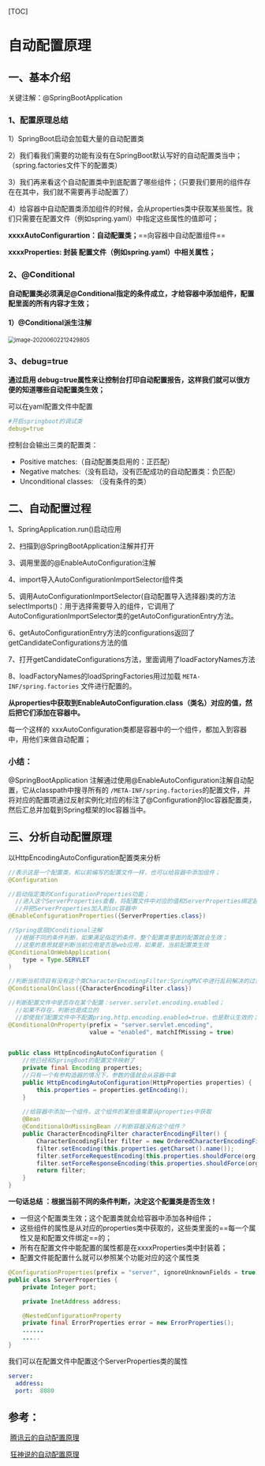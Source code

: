 [TOC]



# 自动配置原理

## 一、基本介绍

关键注解：@SpringBootApplication

### 1、配置原理总结

1）SpringBoot启动会加载大量的自动配置类

2）我们看我们需要的功能有没有在SpringBoot默认写好的自动配置类当中；（spring.factories文件下的配置类）

3）我们再来看这个自动配置类中到底配置了哪些组件；（只要我们要用的组件存在在其中，我们就不需要再手动配置了）

4）给容器中自动配置类添加组件的时候，会从properties类中获取某些属性。我们只需要在配置文件（例如spring.yaml）中指定这些属性的值即可；

**xxxxAutoConfigurartion：自动配置类；**==向容器中自动配置组件==

**xxxxProperties:  封装 配置文件（例如spring.yaml）中相关属性；**

### 2、@Conditional

**自动配置类必须满足@Conditional指定的条件成立，才给容器中添加组件，配置配里面的所有内容才生效；**

#### 1）@Conditional派生注解

<img src="https://gitee.com/BlacksJack/picture-bed/raw/master/img/20200910181523.png" alt="image-20200602212429805" style="zoom: 80%;" />



### 3、debug=true

**通过启用 debug=true属性来让控制台打印自动配置报告，这样我们就可以很方便的知道哪些自动配置类生效；**

可以在yaml配置文件中配置

```yaml
#开启springboot的调试类
debug=true
```

控制台会输出三类的配置类：

- Positive matches:（自动配置类启用的：正匹配）
- Negative matches:（没有启动，没有匹配成功的自动配置类：负匹配）
- Unconditional classes: （没有条件的类）



## 二、自动配置过程

1、SpringApplication.run()启动应用

2、扫描到@SpringBootApplication注解并打开

3、调用里面的@EnableAutoConfiguration注解

4、import导入AutoConfigurationImportSelector组件类

5、调用AutoConfigurationImportSelector(自动配置导入选择器)类的方法selectImports()：用于选择需要导入的组件，它调用了AutoConfigurationImportSelector类的getAutoConfigurationEntry方法。

6、getAutoConfigurationEntry方法的configurations返回了getCandidateConfigurations方法的值

7、打开getCandidateConfigurations方法，里面调用了loadFactoryNames方法

8、loadFactoryNames的loadSpringFactories用过加载 `META-INF/spring.factories` 文件进行配置的。

**从properties中获取到EnableAutoConfiguration.class（类名）对应的值，然后把它们添加在容器中。**

每一个这样的 xxxAutoConfiguration类都是容器中的一个组件，都加入到容器中，用他们来做自动配置；

### 小结：

@SpringBootApplication 注解通过使用@EnableAutoConfiguration注解自动配置，它从classpath中搜寻所有的 `/META-INF/spring.factories`的配置文件，并将对应的配置项通过反射实例化对应的标注了@Configuration的Ioc容器配置类，然后汇总并加载到Spring框架的Ioc容器当中。





## 三、分析自动配置原理

以HttpEncodingAutoConfiguration配置类来分析

```java
//表示这是一个配置类，和以前编写的配置文件一样，也可以给容器中添加组件；
@Configuration 

//启动指定类的ConfigurationProperties功能；
  //进入这个ServerProperties查看，将配置文件中对应的值和ServerProperties绑定起来；
  //并把ServerProperties加入到ioc容器中
@EnableConfigurationProperties({ServerProperties.class}) 

//Spring底层@Conditional注解
  //根据不同的条件判断，如果满足指定的条件，整个配置类里面的配置就会生效；
  //这里的意思就是判断当前应用是否是web应用，如果是，当前配置类生效
@ConditionalOnWebApplication(
    type = Type.SERVLET
)

//判断当前项目有没有这个类CharacterEncodingFilter:SpringMVC中进行乱码解决的过滤器；
@ConditionalOnClass({CharacterEncodingFilter.class})

//判断配置文件中是否存在某个配置：server.servlet.encoding.enabled；
  //如果不存在，判断也是成立的
  //即使我们配置文件中不配置pring.http.encoding.enabled=true，也是默认生效的；
@ConditionalOnProperty(prefix = "server.servlet.encoding",
                       value = "enabled", matchIfMissing = true)


public class HttpEncodingAutoConfiguration {
    //他已经和SpringBoot的配置文件映射了
    private final Encoding properties;
    //只有一个有参构造器的情况下，参数的值就会从容器中拿
    public HttpEncodingAutoConfiguration(HttpProperties properties) {
        this.properties = properties.getEncoding();
    }
    
    //给容器中添加一个组件，这个组件的某些值需要从properties中获取
    @Bean
    @ConditionalOnMissingBean //判断容器没有这个组件？
    public CharacterEncodingFilter characterEncodingFilter() {
        CharacterEncodingFilter filter = new OrderedCharacterEncodingFilter();
        filter.setEncoding(this.properties.getCharset().name());
        filter.setForceRequestEncoding(this.properties.shouldForce(org.springframework.boot.autoconfigure.http.HttpProperties.Encoding.Type.REQUEST));
        filter.setForceResponseEncoding(this.properties.shouldForce(org.springframework.boot.autoconfigure.http.HttpProperties.Encoding.Type.RESPONSE));
        return filter;
    }
}
```

**一句话总结 ：根据当前不同的条件判断，决定这个配置类是否生效！**

- 一但这个配置类生效；这个配置类就会给容器中添加各种组件；
- 这些组件的属性是从对应的properties类中获取的，这些类里面的==每一个属性又是和配置文件绑定==的；
- 所有在配置文件中能配置的属性都是在xxxxProperties类中封装着；
- 配置文件能配置什么就可以参照某个功能对应的这个属性类

```java
@ConfigurationProperties(prefix = "server", ignoreUnknownFields = true)
public class ServerProperties {
	private Integer port;

	private InetAddress address;

	@NestedConfigurationProperty
	private final ErrorProperties error = new ErrorProperties();
	......
	.....
}
```

我们可以在配置文件中配置这个ServerProperties类的属性

```yaml
server:
  address:
  port:  8080
```





## 参考：

​		[腾讯云的自动配置原理](https://cloud.tencent.com/developer/article/1442150)

​		[狂神说的自动配置原理](https://mp.weixin.qq.com/s?__biz=Mzg2NTAzMTExNg==&mid=2247483766&idx=1&sn=27739c5103547320c505d28bec0a9517&scene=19#wechat_redirect)